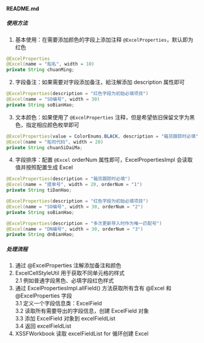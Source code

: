 #### README.md

##### 使用方法
1. 基本使用：在需要添加颜色的字段上添加注释 `@ExcelProperties`，默认即为红色
```java
@ExcelProperties
@Excel(name = "船名", width = 10)
private String chuanMing;
```

2. 字段备注：如果需要对字段添加备注，給注解添加 description 属性即可
```java
@ExcelProperties(description = "红色字段为初始必填项目")
@Excel(name = "SO编号", width = 30)
private String soBianHao;
```

3. 文本颜色：如果使用了 `@ExcelProperties` 注释，但是希望依旧保留文字为黑色，指定相应颜色枚举即可
```java
@ExcelProperties(value = ColorEnums.BLACK, description = "箱货跟踪时必填")
@Excel(name = "船司代码", width = 20)
private String chuanSiDaiMa;
```

4. 字段排序：配置 `@Excel` orderNum 属性即可，ExcelPropertiesImpl 会读取值并按照配置生成 Excel
```java
@ExcelProperties(description = "箱货跟踪时必填")
@Excel(name = "提单号", width = 20, orderNum = "1")
private String tiDanHao;

@ExcelProperties(description = "红色字段为初始必填项目")
@Excel(name = "SO编号", width = 30, orderNum = "2")
private String soBianHao;

@ExcelProperties(description = "多次更新导入时作为唯一匹配号")
@Excel(name = "DN编号", width = 30, orderNum = "3")
private String dnBianHao;
```

##### 处理流程
1. 通过 @ExcelProperties 注解添加备注和颜色
2. ExcelCellStyleUtil 用于获取不同单元格的样式  
   2.1 例如普通字段黑色、必填字段红色样式  
3. 通过 ExcelPropertiesImpl.allField() 方法获取所有含有 @Excel 和 @ExcelProperties 字段  
   3.1 定义一个字段信息类：ExcelField  
   3.2 读取所有需要导出的字段信息，创建 ExcelField 对象  
   3.3 添加 ExcelField 对象到 excelFieldList  
   3.4 返回 excelFieldList  
4. XSSFWorkbook 读取 excelFieldList for 循环创建 Excel